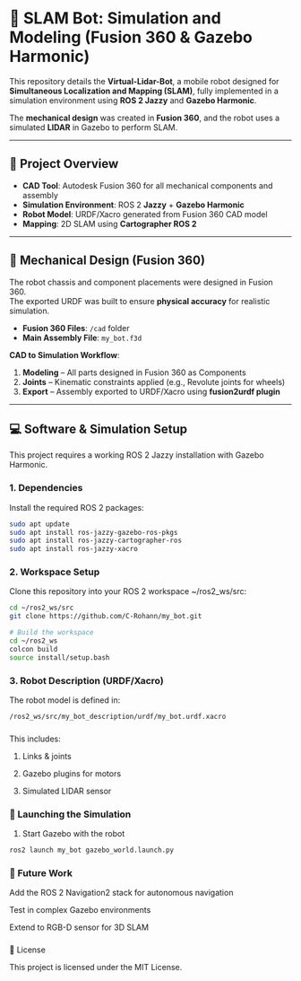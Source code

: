 # 🤖 SLAM Bot: Simulation and Modeling (Fusion 360 & Gazebo Harmonic)

This repository details the **Virtual-Lidar-Bot**, a mobile robot designed for **Simultaneous Localization and Mapping (SLAM)**, fully implemented in a simulation environment using **ROS 2 Jazzy** and **Gazebo Harmonic**.  

The **mechanical design** was created in **Fusion 360**, and the robot uses a simulated **LIDAR** in Gazebo to perform SLAM.  

---

## 🌟 Project Overview
- **CAD Tool**: Autodesk Fusion 360 for all mechanical components and assembly  
- **Simulation Environment**: ROS 2 **Jazzy** + **Gazebo Harmonic**  
- **Robot Model**: URDF/Xacro generated from Fusion 360 CAD model  
- **Mapping**: 2D SLAM using **Cartographer ROS 2**  

---

## 📐 Mechanical Design (Fusion 360)

The robot chassis and component placements were designed in Fusion 360.  
The exported URDF was built to ensure **physical accuracy** for realistic simulation.  

- **Fusion 360 Files**: `/cad` folder  
- **Main Assembly File**: `my_bot.f3d`  

**CAD to Simulation Workflow**:
1. **Modeling** – All parts designed in Fusion 360 as Components  
2. **Joints** – Kinematic constraints applied (e.g., Revolute joints for wheels)  
3. **Export** – Assembly exported to URDF/Xacro using **fusion2urdf plugin**  

---

## 💻 Software & Simulation Setup

This project requires a working ROS 2 Jazzy installation with Gazebo Harmonic.  

### 1. Dependencies
Install the required ROS 2 packages:

```bash
sudo apt update
sudo apt install ros-jazzy-gazebo-ros-pkgs
sudo apt install ros-jazzy-cartographer-ros
sudo apt install ros-jazzy-xacro
```

### 2. Workspace Setup

Clone this repository into your ROS 2 workspace  ~/ros2_ws/src:

```bash
cd ~/ros2_ws/src
git clone https://github.com/C-Rohann/my_bot.git

# Build the workspace
cd ~/ros2_ws
colcon build
source install/setup.bash
```
### 3. Robot Description (URDF/Xacro)

The robot model is defined in:
```bash
/ros2_ws/src/my_bot_description/urdf/my_bot.urdf.xacro
```
###
This includes:

 1. Links & joints

 2. Gazebo plugins for motors

 3. Simulated LIDAR sensor

### 🚀 Launching the Simulation
1. Start Gazebo with the robot

```bash
ros2 launch my_bot gazebo_world.launch.py
```

### 🚧 Future Work

Add the ROS 2 Navigation2 stack for autonomous navigation

Test in complex Gazebo environments

Extend to RGB-D sensor for 3D SLAM

###
📜 License

This project is licensed under the MIT License.
